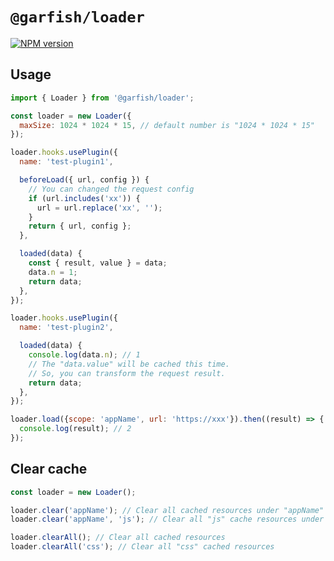 # `@garfish/loader`

[![NPM version](https://img.shields.io/npm/v/@garfish/loader.svg?style=flat-square)](https://www.npmjs.com/package/@garfish/loader)

## Usage

```js
import { Loader } from '@garfish/loader';

const loader = new Loader({
  maxSize: 1024 * 1024 * 15, // default number is "1024 * 1024 * 15"
});

loader.hooks.usePlugin({
  name: 'test-plugin1',

  beforeLoad({ url, config }) {
    // You can changed the request config
    if (url.includes('xx')) {
      url = url.replace('xx', '');
    }
    return { url, config };
  },

  loaded(data) {
    const { result, value } = data;
    data.n = 1;
    return data;
  },
});

loader.hooks.usePlugin({
  name: 'test-plugin2',

  loaded(data) {
    console.log(data.n); // 1
    // The "data.value" will be cached this time.
    // So, you can transform the request result.
    return data;
  },
});

loader.load({scope: 'appName', url: 'https://xxx'}).then((result) => {
  console.log(result); // 2
});
```

## Clear cache

```js
const loader = new Loader();

loader.clear('appName'); // Clear all cached resources under "appName"
loader.clear('appName', 'js'); // Clear all "js" cache resources under "appName"

loader.clearAll(); // Clear all cached resources
loader.clearAll('css'); // Clear all "css" cached resources
```
